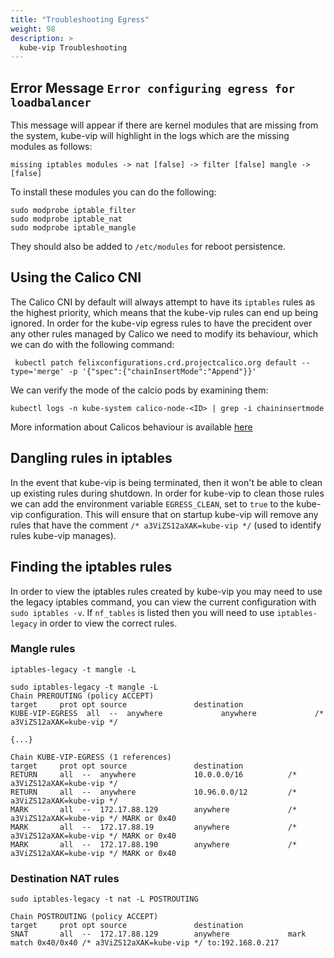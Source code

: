 ```yaml
---
title: "Troubleshooting Egress"
weight: 98
description: >
  kube-vip Troubleshooting
---
```


## Error Message `Error configuring egress for loadbalancer`

This message will appear if there are kernel modules that are missing from the system, kube-vip will highlight in the logs which are the missing modules as follows:

`missing iptables modules -> nat [false] -> filter [false] mangle -> [false]`

To install these modules you can do the following:

```
sudo modprobe iptable_filter
sudo modprobe iptable_nat
sudo modprobe iptable_mangle
```

They should also be added to `/etc/modules` for reboot persistence.

## Using the Calico CNI

The Calico CNI by default will always attempt to have its `iptables` rules as the highest priority, which means that the kube-vip rules can end up being ignored. In order for the kube-vip egress rules to have the precident over any other rules managed by Calico we need to modify its behaviour, which we can do with the following command:

```
 kubectl patch felixconfigurations.crd.projectcalico.org default --type='merge' -p '{"spec":{"chainInsertMode":"Append"}}'
```
We can verify the mode of the calcio pods by examining them: 

```
kubectl logs -n kube-system calico-node-<ID> | grep -i chaininsertmode
```

More information about Calicos behaviour is available [here](https://docs.tigera.io/calico/latest/reference/resources/felixconfig)

## Dangling rules in iptables

In the event that kube-vip is being terminated, then it won't be able to clean up existing rules during shutdown. In order for kube-vip to clean those rules we can add the environment variable `EGRESS_CLEAN`, set to `true` to the kube-vip configuration. This will ensure that on startup kube-vip will remove any rules that have the comment `/* a3ViZS12aXAK=kube-vip */` (used to identify rules kube-vip manages). 

## Finding the iptables rules

In order to view the iptables rules created by kube-vip you may need to use the legacy iptables command, you can view the current configuration with `sudo iptables -v`. If `nf_tables` is listed then you will need to use `iptables-legacy` in order to view the correct rules.

### Mangle rules

`iptables-legacy -t mangle -L`

```
sudo iptables-legacy -t mangle -L
Chain PREROUTING (policy ACCEPT)
target     prot opt source               destination
KUBE-VIP-EGRESS  all  --  anywhere             anywhere             /* a3ViZS12aXAK=kube-vip */

{...}

Chain KUBE-VIP-EGRESS (1 references)
target     prot opt source               destination
RETURN     all  --  anywhere             10.0.0.0/16          /* a3ViZS12aXAK=kube-vip */
RETURN     all  --  anywhere             10.96.0.0/12         /* a3ViZS12aXAK=kube-vip */
MARK       all  --  172.17.88.129        anywhere             /* a3ViZS12aXAK=kube-vip */ MARK or 0x40
MARK       all  --  172.17.88.19         anywhere             /* a3ViZS12aXAK=kube-vip */ MARK or 0x40
MARK       all  --  172.17.88.190        anywhere             /* a3ViZS12aXAK=kube-vip */ MARK or 0x40
```

### Destination NAT rules

```
sudo iptables-legacy -t nat -L POSTROUTING

Chain POSTROUTING (policy ACCEPT)
target     prot opt source               destination
SNAT       all  --  172.17.88.129        anywhere             mark match 0x40/0x40 /* a3ViZS12aXAK=kube-vip */ to:192.168.0.217
```
